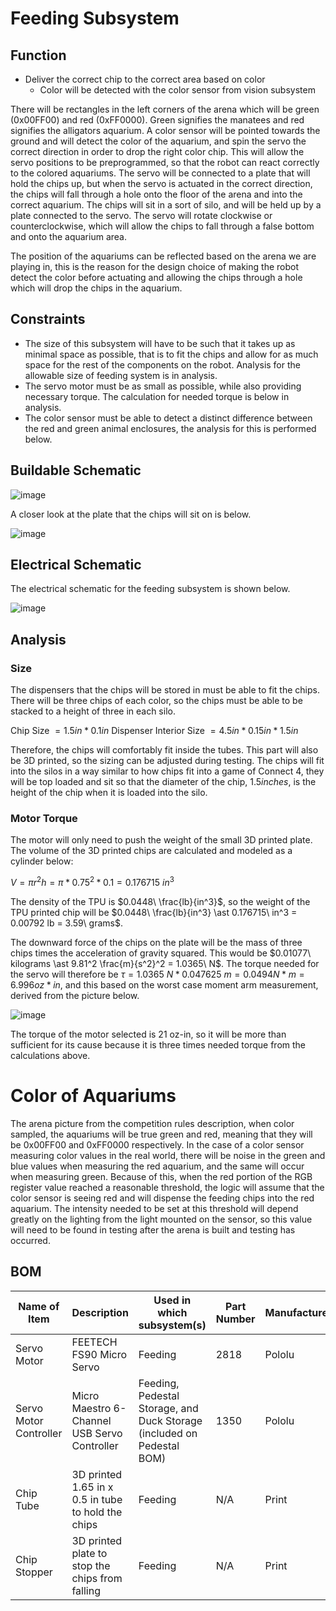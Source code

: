 # Feeding Subsystem

## Function

- Deliver the correct chip to the correct area based on color
  - Color will be detected with the color sensor from vision subsystem

There will be rectangles in the left corners of the arena which will be green (0x00FF00) and red (0xFF0000). Green signifies the manatees and red signifies the alligators aquarium. A color sensor will be pointed towards the ground and will detect the color of the aquarium, and spin the servo the correct direction in order to drop the right color chip. This will allow the servo positions to be preprogrammed, so that the robot can react correctly to the colored aquariums. The servo will be connected to a plate that will hold the chips up, but when the servo is actuated in the correct direction, the chips will fall through a hole onto the floor of the arena and into the correct aquarium. The chips will sit in a sort of silo, and will be held up by a plate connected to the servo. The servo will rotate clockwise or counterclockwise, which will allow the chips to fall through a false bottom and onto the aquarium area. 

The position of the aquariums can be reflected based on the arena we are playing in, this is the reason for the design choice of making the robot detect the color before actuating and allowing the chips through a hole which will drop the chips in the aquarium. 

## Constraints

- The size of this subsystem will have to be such that it takes up as minimal space as possible, that is to fit the chips and allow for as much space for the rest of the components on the robot. Analysis for the allowable size of feeding system is in analysis. 
- The servo motor must be as small as possible, while also providing necessary torque. The calculation for needed torque is below in analysis.
- The color sensor must be able to detect a distinct difference between the red and green animal enclosures, the analysis for this is performed below. 

## Buildable Schematic

![image](https://user-images.githubusercontent.com/112424739/215866478-37b8d6f1-c0f0-4542-9adf-73eb05a63cd0.png)

A closer look at the plate that the chips will sit on is below.

![image](https://user-images.githubusercontent.com/112424739/215889365-92003613-8937-4743-aeb3-278711afe4fa.png)

## Electrical Schematic
The electrical schematic for the feeding subsystem is shown below. 

![image](https://user-images.githubusercontent.com/112424739/215889260-5daf72f9-51eb-45ce-a533-0d5d7dbb871a.png)

## Analysis

### Size

The dispensers that the chips will be stored in must be able to fit the chips. There will be three chips of each color, so the chips must be able to be stacked to a height of three in each silo. 

Chip Size $= 1.5 in \ast 0.1 in$
Dispenser Interior Size $= 4.5 in \ast 0.15 in \ast 1.5 in$

Therefore, the chips will comfortably fit inside the tubes. This part will also be 3D printed, so the sizing can be adjusted during testing. The chips will fit into the silos in a way similar to how chips fit into a game of Connect 4, they will be top loaded and sit so that the diameter of the chip, $1.5 inches$, is the height of the chip when it is loaded into the silo. 

### Motor Torque

The motor will only need to push the weight of the small 3D printed plate. The volume of the 3D printed chips are calculated and modeled as a cylinder below:

$V = \pi r^2 h = \pi \ast 0.75^2 \ast 0.1 = 0.176715\ in^3$

The density of the TPU is $0.0448\ \frac{lb}{in^3}$, so the weight of the TPU printed chip will be $0.0448\ \frac{lb}{in^3} \ast 0.176715\ in^3 = 0.00792 lb = 3.59\ grams$. 

The downward force of the chips on the plate will be the mass of three chips times the acceleration of gravity squared. This would be $0.01077\ kilograms \ast 9.81^2 \frac{m}{s^2}^2 = 1.0365\ N$. The torque needed for the servo will therefore be $\tau = 1.0365\ N \ast 0.047625\ m = 0.0494 N \ast m = 6.996 oz \ast in$, and this based on the worst case moment arm measurement, derived from the picture below.

![image](https://user-images.githubusercontent.com/30758520/216861296-9122d564-b9b9-44e5-833d-dd81255a06ec.png)

The torque of the motor selected is 21 oz-in, so it will be more than sufficient for its cause because it is three times needed torque from the calculations above.

# Color of Aquariums

The arena picture from the competition rules description, when color sampled, the aquariums will be true green and red, meaning that they will be 0x00FF00 and 0xFF0000 respectively. In the case of a color sensor measuring color values in the real world, there will be noise in the green and blue values when measuring the red aquarium, and the same will occur when measuring green. Because of this, when the red portion of the RGB register value reached a reasonable threshold, the logic will assume that the color sensor is seeing red and will dispense the feeding chips into the red aquarium. The intensity needed to be set at this threshold will depend greatly on the lighting from the light mounted on the sensor, so this value will need to be found in testing after the arena is built and testing has occurred. 

## BOM
| Name of Item           | Description                                        | Used in which subsystem(s)                                        | Part Number | Manufacturer | Quantity | Price | Total |
|------------------------|----------------------------------------------------|-------------------------------------------------------------------|-------------|--------------|----------|-------|-------|
| Servo Motor            | FEETECH FS90 Micro Servo                    | Feeding                                                           |2818     | Pololu       | 1        | 5.25 | 5.25 |
| Servo Motor Controller | Micro Maestro 6-Channel USB Servo Controller       | Feeding, Pedestal Storage, and Duck Storage (included on Pedestal BOM) | 1350        | Pololu       | 1        | 0     | 0     |
| Chip Tube              | 3D printed 1.65 in x 0.5 in tube to hold the chips | Feeding                                                           | N/A         | Print        | 1        | 0     | 0     |
| Chip Stopper           | 3D printed plate to stop the chips from falling    | Feeding                                                           | N/A         | Print        | 1        | 0     | 0     |


